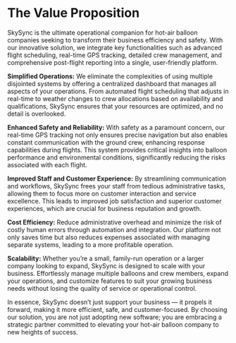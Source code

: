 # The Value Proposition

SkySync is the ultimate operational companion for hot-air balloon companies seeking to transform their business efficiency and safety. With our innovative solution, we integrate key functionalities such as advanced flight scheduling, real-time GPS tracking, detailed crew management, and comprehensive post-flight reporting into a single, user-friendly platform.

**Simplified Operations:** We eliminate the complexities of using multiple disjointed systems by offering a centralized dashboard that manages all aspects of your operations. From automated flight scheduling that adjusts in real-time to weather changes to crew allocations based on availability and qualifications, SkySync ensures that your resources are optimized, and no detail is overlooked.

**Enhanced Safety and Reliability:** With safety as a paramount concern, our real-time GPS tracking not only ensures precise navigation but also enables constant communication with the ground crew, enhancing response capabilities during flights. This system provides critical insights into balloon performance and environmental conditions, significantly reducing the risks associated with each flight.

**Improved Staff and Customer Experience:** By streamlining communication and workflows, SkySync frees your staff from tedious administrative tasks, allowing them to focus more on customer interaction and service excellence. This leads to improved job satisfaction and superior customer experiences, which are crucial for business reputation and growth.

**Cost Efficiency:** Reduce administrative overhead and minimize the risk of costly human errors through automation and integration. Our platform not only saves time but also reduces expenses associated with managing separate systems, leading to a more profitable operation.

**Scalability:** Whether you’re a small, family-run operation or a larger company looking to expand, SkySync is designed to scale with your business. Effortlessly manage multiple balloons and crew members, expand your operations, and customize features to suit your growing business needs without losing the quality of service or operational control.

In essence, SkySync doesn’t just support your business — it propels it forward, making it more efficient, safe, and customer-focused. By choosing our solution, you are not just adopting new software; you are embracing a strategic partner committed to elevating your hot-air balloon company to new heights of success.
